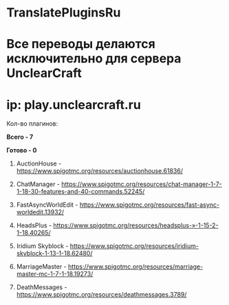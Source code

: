 # TranslatePluginsRu

# Все переводы делаются исключительно для сервера UnclearCraft

# ip: play.unclearcraft.ru

Кол-во плагинов:

**Всего - 7**

**Готово - 0**

1. AuctionHouse - https://www.spigotmc.org/resources/auctionhouse.61836/

2. ChatManager - https://www.spigotmc.org/resources/chat-manager-1-7-1-18-30-features-and-40-commands.52245/

3. FastAsyncWorldEdit - https://www.spigotmc.org/resources/fast-async-worldedit.13932/

4. HeadsPlus - https://www.spigotmc.org/resources/headsplus-»-1-15-2-1-18.40265/

5. Iridium Skyblock - https://www.spigotmc.org/resources/iridium-skyblock-1-13-1-18.62480/

6. MarriageMaster - https://www.spigotmc.org/resources/marriage-master-mc-1-7-1-18.19273/

7. DeathMessages - https://www.spigotmc.org/resources/deathmessages.3789/
